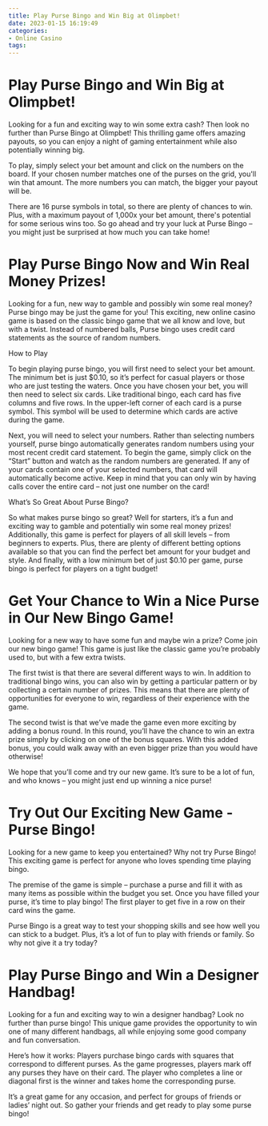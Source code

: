 ```yaml
---
title: Play Purse Bingo and Win Big at Olimpbet!
date: 2023-01-15 16:19:49
categories:
- Online Casino
tags:
---
```



#  Play Purse Bingo and Win Big at Olimpbet!

Looking for a fun and exciting way to win some extra cash? Then look no further than Purse Bingo at Olimpbet! This thrilling game offers amazing payouts, so you can enjoy a night of gaming entertainment while also potentially winning big.

To play, simply select your bet amount and click on the numbers on the board. If your chosen number matches one of the purses on the grid, you'll win that amount. The more numbers you can match, the bigger your payout will be.

There are 16 purse symbols in total, so there are plenty of chances to win. Plus, with a maximum payout of 1,000x your bet amount, there's potential for some serious wins too. So go ahead and try your luck at Purse Bingo – you might just be surprised at how much you can take home!

#  Play Purse Bingo Now and Win Real Money Prizes!

Looking for a fun, new way to gamble and possibly win some real money? Purse bingo may be just the game for you! This exciting, new online casino game is based on the classic bingo game that we all know and love, but with a twist. Instead of numbered balls, Purse bingo uses credit card statements as the source of random numbers.

How to Play

To begin playing purse bingo, you will first need to select your bet amount. The minimum bet is just $0.10, so it’s perfect for casual players or those who are just testing the waters. Once you have chosen your bet, you will then need to select six cards. Like traditional bingo, each card has five columns and five rows. In the upper-left corner of each card is a purse symbol. This symbol will be used to determine which cards are active during the game.

Next, you will need to select your numbers. Rather than selecting numbers yourself, purse bingo automatically generates random numbers using your most recent credit card statement. To begin the game, simply click on the “Start” button and watch as the random numbers are generated. If any of your cards contain one of your selected numbers, that card will automatically become active. Keep in mind that you can only win by having calls cover the entire card – not just one number on the card!

What’s So Great About Purse Bingo?

So what makes purse bingo so great? Well for starters, it’s a fun and exciting way to gamble and potentially win some real money prizes! Additionally, this game is perfect for players of all skill levels – from beginners to experts. Plus, there are plenty of different betting options available so that you can find the perfect bet amount for your budget and style. And finally, with a low minimum bet of just $0.10 per game, purse bingo is perfect for players on a tight budget!

#  Get Your Chance to Win a Nice Purse in Our New Bingo Game!

Looking for a new way to have some fun and maybe win a prize? Come join our new bingo game! This game is just like the classic game you’re probably used to, but with a few extra twists.

The first twist is that there are several different ways to win. In addition to traditional bingo wins, you can also win by getting a particular pattern or by collecting a certain number of prizes. This means that there are plenty of opportunities for everyone to win, regardless of their experience with the game.

The second twist is that we’ve made the game even more exciting by adding a bonus round. In this round, you’ll have the chance to win an extra prize simply by clicking on one of the bonus squares. With this added bonus, you could walk away with an even bigger prize than you would have otherwise!

We hope that you’ll come and try our new game. It’s sure to be a lot of fun, and who knows – you might just end up winning a nice purse!

#  Try Out Our Exciting New Game - Purse Bingo!

Looking for a new game to keep you entertained? Why not try Purse Bingo! This exciting game is perfect for anyone who loves spending time playing bingo.

The premise of the game is simple – purchase a purse and fill it with as many items as possible within the budget you set. Once you have filled your purse, it’s time to play bingo! The first player to get five in a row on their card wins the game.

Purse Bingo is a great way to test your shopping skills and see how well you can stick to a budget. Plus, it’s a lot of fun to play with friends or family. So why not give it a try today?

#  Play Purse Bingo and Win a Designer Handbag!

Looking for a fun and exciting way to win a designer handbag? Look no further than purse bingo! This unique game provides the opportunity to win one of many different handbags, all while enjoying some good company and fun conversation.

Here’s how it works: Players purchase bingo cards with squares that correspond to different purses. As the game progresses, players mark off any purses they have on their card. The player who completes a line or diagonal first is the winner and takes home the corresponding purse.

It’s a great game for any occasion, and perfect for groups of friends or ladies’ night out. So gather your friends and get ready to play some purse bingo!